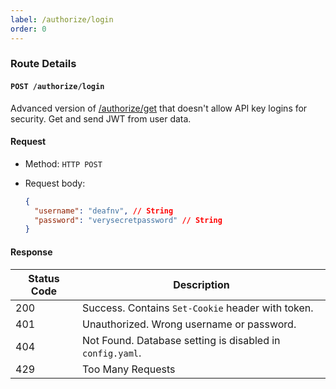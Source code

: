```yaml
---
label: /authorize/login
order: 0
---
```


### Route Details

#### ```POST /authorize/login```
 
Advanced version of [/authorize/get](/authorization/authorize-get) that doesn't allow API key logins for security. Get and send JWT from user data.

#### Request

- Method: `HTTP POST`

- Request body:
  ``` json
  {
    "username": "deafnv", // String
    "password": "verysecretpassword" // String
  }
  ```

#### Response

| Status Code | Description                                               |
| ----------- | --------------------------------------------------------- |
| 200         | Success. Contains `Set-Cookie` header with token.         |
| 401         | Unauthorized. Wrong username or password.                 |
| 404         | Not Found. Database setting is disabled in `config.yaml`. |
| 429         | Too Many Requests                                         |